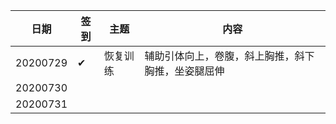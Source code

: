 |日期|签到|主题|内容|
|----|----|----|----|
20200729|✔|恢复训练|辅助引体向上，卷腹，斜上胸推，斜下胸推，坐姿腿屈伸|
20200730| | | |
20200731| | | |
